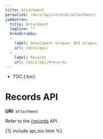 ```yaml
---
title: Attachment
permalink: /docs/api/records/attachment/
jumbotron:
  title: Attachment
  tagline: ""
  breadcrumbs:
  -
    label: Developers &raquo; API &raquo;
    url: /docs/api/
  -
    label: Records
    url: /docs/api/#records
---
```


* TOC
{:toc}

# Records API

**URI:** `attachment`

Refer to the [/records](/docs/api/modules/records/) API.

{% include api_toc.html %}
